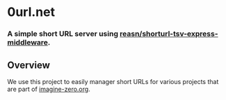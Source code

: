 0url.net
===============================
### A simple short URL server using [reasn/shorturl-tsv-express-middleware](https://github.com/reasn/shorturl-tsv-express-middleware).

Overview
--------------------------
We use this project to easily manager short URLs for various projects that are part of [imagine-zero.org](http://imagine-zero.org/).